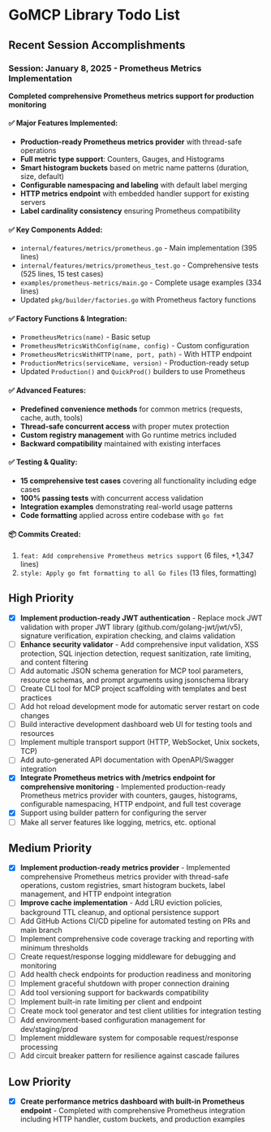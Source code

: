 # GoMCP Library Todo List

## Recent Session Accomplishments

### Session: January 8, 2025 - Prometheus Metrics Implementation
**Completed comprehensive Prometheus metrics support for production monitoring**

#### ✅ **Major Features Implemented:**
- **Production-ready Prometheus metrics provider** with thread-safe operations
- **Full metric type support**: Counters, Gauges, and Histograms  
- **Smart histogram buckets** based on metric name patterns (duration, size, default)
- **Configurable namespacing and labeling** with default label merging
- **HTTP metrics endpoint** with embedded handler support for existing servers
- **Label cardinality consistency** ensuring Prometheus compatibility

#### ✅ **Key Components Added:**
- `internal/features/metrics/prometheus.go` - Main implementation (395 lines)
- `internal/features/metrics/prometheus_test.go` - Comprehensive tests (525 lines, 15 test cases)
- `examples/prometheus-metrics/main.go` - Complete usage examples (334 lines)
- Updated `pkg/builder/factories.go` with Prometheus factory functions

#### ✅ **Factory Functions & Integration:**
- `PrometheusMetrics(name)` - Basic setup
- `PrometheusMetricsWithConfig(name, config)` - Custom configuration  
- `PrometheusMetricsWithHTTP(name, port, path)` - With HTTP endpoint
- `ProductionMetrics(serviceName, version)` - Production-ready setup
- Updated `Production()` and `QuickProd()` builders to use Prometheus

#### ✅ **Advanced Features:**
- **Predefined convenience methods** for common metrics (requests, cache, auth, tools)
- **Thread-safe concurrent access** with proper mutex protection
- **Custom registry management** with Go runtime metrics included
- **Backward compatibility** maintained with existing interfaces

#### ✅ **Testing & Quality:**
- **15 comprehensive test cases** covering all functionality including edge cases
- **100% passing tests** with concurrent access validation
- **Integration examples** demonstrating real-world usage patterns
- **Code formatting** applied across entire codebase with `go fmt`

#### 📦 **Commits Created:**
1. `feat: Add comprehensive Prometheus metrics support` (6 files, +1,347 lines)
2. `style: Apply go fmt formatting to all Go files` (13 files, formatting)

## High Priority

- [x] **Implement production-ready JWT authentication** - Replace mock JWT validation with proper JWT library (github.com/golang-jwt/jwt/v5), signature verification, expiration checking, and claims validation
- [ ] **Enhance security validator** - Add comprehensive input validation, XSS protection, SQL injection detection, request sanitization, rate limiting, and content filtering
- [ ] Add automatic JSON schema generation for MCP tool parameters, resource schemas, and prompt arguments using jsonschema library
- [ ] Create CLI tool for MCP project scaffolding with templates and best practices
- [ ] Add hot reload development mode for automatic server restart on code changes
- [ ] Build interactive development dashboard web UI for testing tools and resources
- [ ] Implement multiple transport support (HTTP, WebSocket, Unix sockets, TCP)
- [ ] Add auto-generated API documentation with OpenAPI/Swagger integration
- [x] **Integrate Prometheus metrics with /metrics endpoint for comprehensive monitoring** - Implemented production-ready Prometheus metrics provider with counters, gauges, histograms, configurable namespacing, HTTP endpoint, and full test coverage
- [x] Support using builder pattern for configuring the server
- [ ] Make all server features like logging, metrics, etc. optional

## Medium Priority

- [x] **Implement production-ready metrics provider** - Implemented comprehensive Prometheus metrics provider with thread-safe operations, custom registries, smart histogram buckets, label management, and HTTP endpoint integration
- [ ] **Improve cache implementation** - Add LRU eviction policies, background TTL cleanup, and optional persistence support
- [ ] Add GitHub Actions CI/CD pipeline for automated testing on PRs and main branch
- [ ] Implement comprehensive code coverage tracking and reporting with minimum thresholds
- [ ] Create request/response logging middleware for debugging and monitoring
- [ ] Add health check endpoints for production readiness and monitoring
- [ ] Implement graceful shutdown with proper connection draining
- [ ] Add tool versioning support for backwards compatibility
- [ ] Implement built-in rate limiting per client and endpoint
- [ ] Create mock tool generator and test client utilities for integration testing
- [ ] Add environment-based configuration management for dev/staging/prod
- [ ] Implement middleware system for composable request/response processing
- [ ] Add circuit breaker pattern for resilience against cascade failures

## Low Priority

- [x] **Create performance metrics dashboard with built-in Prometheus endpoint** - Completed with comprehensive Prometheus integration including HTTP handler, custom buckets, and production examples